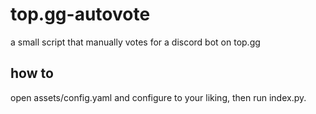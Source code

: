 # top.gg-autovote
a small script that manually votes for a discord bot on top.gg

## how to
open assets/config.yaml and configure to your liking, then run index.py.
